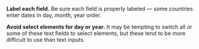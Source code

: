 **Label each field.** Be sure each field is properly labeled &#8212; some countries enter dates in day, month, year order. 

**Avoid select elements for day or year.** It may be tempting to switch all or some of these text fields to select elements, but these tend to be more difficult to use than text inputs.